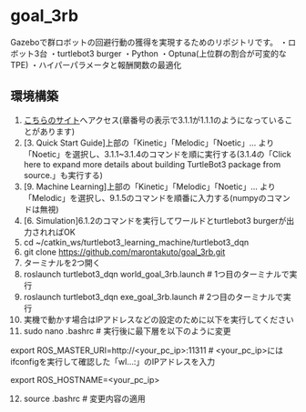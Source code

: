 # goal_3rb

Gazeboで群ロボットの回避行動の獲得を実現するためのリポジトリです。
・ロボット3台
・turtlebot3 burger
・Python
・Optuna(上位群の割合が可変的なTPE)
・ハイパーパラメータと報酬関数の最適化


## 環境構築
1. [こちらのサイト](https://emanual.robotis.com/docs/en/platform/turtlebot3/quick-start/)へアクセス(章番号の表示で3.1.1が1.1.1のようになっていることがあります)
2. [3. Quick Start Guide]上部の「Kinetic」「Melodic」「Noetic」... より「Noetic」を選択し、3.1.1~3.1.4のコマンドを順に実行する(3.1.4の「Click here to expand more details about building TurtleBot3 package from source.」も実行する)
3. [9. Machine Learning]上部の「Kinetic」「Melodic」「Noetic」... より「Melodic」を選択し、9.1.5のコマンドを順番に入力する(numpyのコマンドは無視)
4. [6. Simulation]6.1.2のコマンドを実行してワールドとturtlebot3 burgerが出力されればOK
5. cd ~/catkin_ws/turtlebot3_learning_machine/turtlebot3_dqn
6. git clone https://github.com/marontakuto/goal_3rb.git
7. ターミナルを2つ開く
8. roslaunch turtlebot3_dqn world_goal_3rb.launch # 1つ目のターミナルで実行
9. roslaunch turtlebot3_dqn exe_goal_3rb.launch # 2つ目のターミナルで実行
10. 実機で動かす場合はIPアドレスなどの設定のために以下を実行してください
11. sudo nano .bashrc # 実行後に最下層を以下のように変更

export ROS_MASTER_URI=http://<your_pc_ip>:11311 # <your_pc_ip>にはifconfigを実行して確認した「wl...:」のIPアドレスを入力

export ROS_HOSTNAME=<your_pc_ip>

12. source .bashrc # 変更内容の適用
